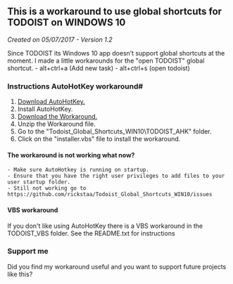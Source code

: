 ## This is a workaround to use global shortcuts for TODOIST on WINDOWS 10
*Created on 05/07/2017 - Version 1.2*

Since TODOIST its Windows 10 app doesn’t support global shortcuts at the moment. I made a  little workarounds for the "open TODOIST" global shortcut.
    - alt+ctrl+a (Add new task)
    - alt+ctrl+s (open todoist)
<br>

### Instructions AutoHotKey workaround#
1. [Download AutoHotKey.](https://autohotkey.com/)
2. Install AutoHotKey.
3. [Download the Workaround.](https://github.com/rickstaa/Todoist_Global_Shortcuts_WIN10/archive/master.zip)
4. Unzip the Workaround file.
5. Go to the "Todoist_Global_Shortcuts_WIN10\TODOIST_AHK" folder.
6. Click on the "installer.vbs" file to install the workaround.

#### The workaround is not working what now?
	- Make sure AutoHotkey is running on startup.
	- Ensure that you have the right user privileges to add files to your user startup folder.
	- Still not working go to https://github.com/rickstaa/Todoist_Global_Shortcuts_WIN10/issues

#### VBS workaround
If you don't like using AutoHotKey there is a VBS workaround in the TODOIST_VBS folder. See the README.txt for instructions 
<br>

### Support me
Did you find my workaround useful and you want to support future projects like this? 
